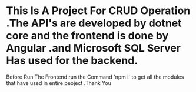 # This Is A Project For CRUD Operation .The API's are developed by dotnet core and the frontend is done by Angular .and Microsoft SQL Server Has used for the backend. 
Before Run The Frontend run the Command 'npm i' to get all the modules that have used in entire peoject .Thank You
